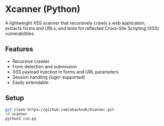 # Xcanner (Python)

A lightweight XSS scanner that recursively crawls a web application, extracts forms and URLs, and tests for reflected Cross-Site Scripting (XSS) vulnerabilities.

## Features

- Recursive crawler 
- Form detection and submission
- XSS payload injection in forms and URL parameters
- Session handling (login-supported)
- Easily extendable

## Setup

```bash
git clone https://github.com/akashxak/Xcanner.git
cd xcanner
python3 run.py
